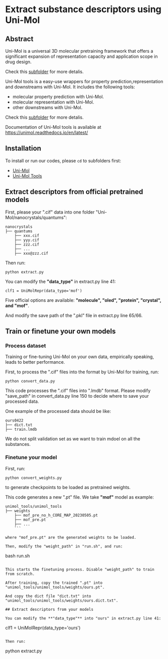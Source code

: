 Extract substance descriptors using Uni-Mol
==================================================

## Abstract

Uni-Mol is a universal 3D molecular pretraining framework that offers a significant expansion of representation capacity and application scope in drug design. 

Check this [subfolder](./unimol/) for more detalis.

Uni-Mol tools is a easy-use wrappers for property prediction,representation and downstreams with Uni-Mol. It includes the following tools:
* molecular property prediction with Uni-Mol.
* molecular representation with Uni-Mol.
* other downstreams with Uni-Mol.

Check this [subfolder](./unimol_tools/) for more detalis.

Documentation of Uni-Mol tools is available at https://unimol.readthedocs.io/en/latest/

## Installation

To install or run our codes, please `cd` to subfolders first:

- [Uni-Mol](./unimol/)
- [Uni-Mol Tools](./unimol_tools/)

## Extract descriptors from official pretrained models

First, please your ".cif" data into one folder "Uni-Mol/nanocrystals/quantums":

```
nanocrystals
├── quantums
    ├── xxx.cif
    ├── yyy.cif
    ├── zzz.cif
    ├── ...
    ├── xxx@zzz.cif
```

Then run:

```
python extract.py
```

You can modify the **"data_type"** in extract.py line 41:

```
clf1 = UniMolRepr(data_type='mof')
```

Five official options are available: **"molecule", "oled", "protein", "crystal", and "mof"**.

And modify the save path of the ".pkl" file in extract.py line 65/66.

## Train or finetune your own models

### Process dataset

Training or fine-tuning Uni-Mol on your own data, empirically speaking, leads to better performance.

First, to process the ".cif" files into the format by Uni-Mol for training, run:

```
python convert_data.py
```

This code processes the ".cif" files into ".lmdb" format. Please modify "save_path" in convert_data.py line 150 to decide where to save your processed data.

One example of the processed data should be like:

```
ours0422
├── dict.txt
├── train.lmdb
```

We do not split validation set as we want to train mdoel on all the substances.

### Finetune your model

First, run:

```
python convert_weights.py 
```

to generate checkpoints to be loaded as pretrained weights.

This code generates a new ".pt" file. We take **"mof"** model as example:

```
unimol_tools/unimol_tools
├── weights
    ├── mof_pre_no_h_CORE_MAP_20230505.pt
    ├── mof_pre.pt
    ├── ...
    ```

where "mof_pre.pt" are the generated weights to be loaded.

Then, modify the "weight_path" in "run.sh", and run:

```
bash run.sh
```

This starts the finetuning process. Disable "weight_path" to train from scratch.

After training, copy the trained ".pt" into "unimol_tools/unimol_tools/weights/ours.pt".

And copy the dict file "dict.txt" into "unimol_tools/unimol_tools/weights/ours.dict.txt".

## Extract descriptors from your models

You can modify the **"data_type"** into "ours" in extract.py line 41:

```
clf1 = UniMolRepr(data_type='ours')
```

Then run:

```
python extract.py
```